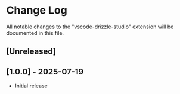 # Change Log

All notable changes to the "vscode-drizzle-studio" extension will be documented in this file.

## [Unreleased]

<!-- https://keepachangelog.com/ -->

## [1.0.0] - 2025-07-19

- Initial release
